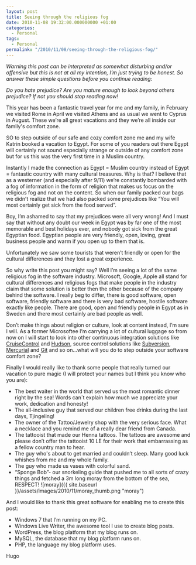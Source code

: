 ```yaml
---
layout: post
title: Seeing through the religious fog
date: 2010-11-08 19:32:00.000000000 +01:00
categories:
  - Personal
tags:
  - Personal
permalink: "/2010/11/08/seeing-through-the-religious-fog/"
---
```


_Warning this post can be interpreted as somewhat disturbing and/or offensive but this is not at all my intention, I’m just trying to be honest. So answer these simple questions before you continue reading:_

_Do you hate prejudice? Are you mature enough to look beyond others prejudice? If not you should stop reading now!_

This year has been a fantastic travel year for me and my family, in February we visited Rome in April we visited Athens and as usual we went to Cyprus in August. These we’re all great vacations and they we’re all inside our family's comfort zone.

SO to step outside of our safe and cozy comfort zone me and my wife Katrin booked a vacation to Egypt. For some of you readers out there Egypt will certainly not sound especially strange or outside of any comfort zone but for us this was the very first time in a Muslim country.

Instantly I made the connection as Egypt = Muslim country instead of Egypt = fantastic country with many cultural treasures. Why is that? I believe that as a westerner (and especially after 9/11) we’re constantly bombarded with a fog of information in the form of religion that makes us focus on the religious fog and not on the content. So when our family packed our bags we didn’t realize that we had also packed some prejudices like “You will most certainly get sick from the food served”.

Boy, I’m ashamed to say that my prejudices were all very wrong! And I must say that without any doubt our week in Egypt was by far one of the most memorable and best holidays ever, and nobody got sick from the great Egyptian food. Egyptian people are very friendly, open, loving, great business people and warm if you open up to them that is.

Unfortunately we saw some tourists that weren’t friendly or open for the cultural differences and they lost a great experience.

So why write this post you might say? Well I’m seeing a lot of the same religious fog in the software industry. Microsoft, Google, Apple all stand for cultural differences and religious fogs that make people in the industry claim that some solution is better then the other because of the company behind the software. I really beg to differ, there is good software, open software, friendly software and there is very bad software, hostile software exactly like people. There are good, open and friendly people in Egypt as in Sweden and there most certainly are bad people as well.

Don’t make things about religion or culture, look at content instead, I’m sure I will. As a former Microsoftee I’m carrying a lot of cultural luggage so from now on I will start to look into other continuous integration solutions like [CruiseControl](http://cruisecontrol.sourceforge.net/ "Cruisecontrol") and [Hudson](http://hudson-ci.org/ "Hudson"), source control solutions like [Subversion](http://subversion.apache.org/ "Subversion"), [Mercurial](http://mercurial.selenic.com/ "Mercurial") and [Git](http://git-scm.com/ "Git") and so on…what will you do to step outside your software comfort zone?

Finally I would really like to thank some people that really turned our vacation to pure magic (I will protect your names but I think you know who you are):

- The best waiter in the world that served us the most romantic dinner right by the sea! Words can´t explain how much we appreciate your work, dedication and honesty!
- The all-inclusive guy that served our children free drinks during the last days, Tjingeling!
- The owner of the Tattoo/Jewelry shop with the very serious face. What a necklace and you remind me of a really dear friend from Canada.
- The tattooist that made our Henna tattoos. The tattoos are awesome and please don’t offer the tattooist 10 LE for their work that embarrassing as a fellow country man to hear.
- The guy who's about to get married and couldn’t sleep. Many good luck whishes from me and my whole family.
- The guy who made us vases with colorful sand.
- “Sponge Bob”- our snorkeling guide that pushed me to all sorts of crazy things and fetched a 3m long moray from the bottom of the sea, RESPECT! ![moray]({{ site.baseurl }}/assets/images/2010/11/moray_thumb.png "moray")

And I would like to thank this great software for enabling me to create this post:

- Windows 7 that I’m running on my PC.
- Windows Live Writer, the awesome tool I use to create blog posts.
- WordPress, the blog platform that my blog runs on.
- MySQL, the database that my blog platform runs on.
- PHP, the language my blog platform uses.

Hugo
